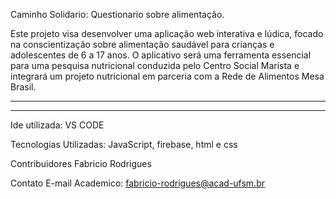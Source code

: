 Caminho Solidario: Questionario sobre alimentação.

Este projeto visa desenvolver uma aplicação web interativa e lúdica, focado na conscientização sobre alimentação saudável para crianças e adolescentes de 6 a 17 anos. O aplicativo será uma ferramenta essencial para uma pesquisa nutricional conduzida pelo Centro Social Marista e integrará um projeto nutricional em parceria com a Rede de Alimentos Mesa Brasil.

----------------------------------------------------------



--------------------------------------------------------------------------------------------
Ide utilizada: VS CODE

Tecnologias Utilizadas: JavaScript, firebase, html e css


Contribuidores Fabricio Rodrigues

Contato E-mail Academico: fabricio-rodrigues@acad-ufsm.br


